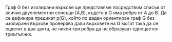Граф G без изолирани върхове ще представяме посредством списък от всички двуелементни списъци [A,B], където в G има ребро от A до B.
Да се дефинира предикат p(G), който по даден ориентиран граф G без изолирани върхове проверява дали върховете на G могат така да се оцветят в два цвята, че никои три ребра да не образуват едноцветен триъгълник.